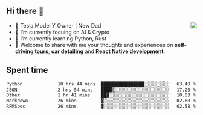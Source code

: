 ## Hi there 👋
<img align="right" src="https://github-readme-stats.vercel.app/api?username=ljunb&show_icons=true&icon_color=CE1D2D&text_color=718096&bg_color=00000000&hide_title=true&hide_border=true" />

- 🚗 Tesla Model Y Owner | New Dad
- 🔭 I’m currently focuing on AI & Crypto
- 🌱 I’m currently learning Python, Rust
- 💬 Welcome to share with me your thoughts and experiences on **self-driving tours**, **car detailing** and **React Native development**.




## Spent time
<!--START_SECTION:waka-->

```txt
Python             10 hrs 44 mins  ████████████████░░░░░░░░░   63.40 %
JSON               2 hrs 54 mins   ████▒░░░░░░░░░░░░░░░░░░░░   17.20 %
Other              1 hr 41 mins    ██▓░░░░░░░░░░░░░░░░░░░░░░   10.03 %
Markdown           26 mins         ▓░░░░░░░░░░░░░░░░░░░░░░░░   02.60 %
RPMSpec            26 mins         ▓░░░░░░░░░░░░░░░░░░░░░░░░   02.58 %
```

<!--END_SECTION:waka-->
